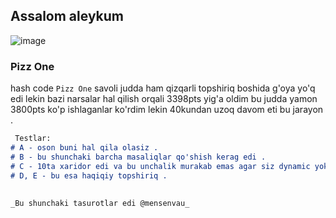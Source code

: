 ## Assalom aleykum 

![image](https://user-images.githubusercontent.com/58214867/154840414-b8ac4c9a-ca2c-4a64-a413-dd3628c84234.png)

### Pizz One 


hash code `Pizz One` savoli judda ham qizqarli topshiriq boshida g'oya yo'q edi lekin bazi narsalar hal qilish orqali 3398pts yig'a oldim bu judda yamon 3800pts ko'p ishlaganlar ko'rdim lekin 40kundan uzoq davom eti bu jarayon . 
 

 
```markdown
 Testlar:
# A - oson buni hal qila olasiz . 
# B - bu shunchaki barcha masaliqlar qo'shish kerag edi . 
# C - 10ta xaridor edi va bu unchalik murakab emas agar siz dynamic yoki recursiv funksiya yoz olsangiz . 
# D, E - bu esa haqiqiy topshiriq . 
 
 
_Bu shunchaki tasurotlar edi @mensenvau_ 
